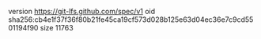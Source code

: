 version https://git-lfs.github.com/spec/v1
oid sha256:cb4e1f37f36f80b21fe45ca19cf573d028b125e63d04ec36e7c9cd5501194f90
size 11763
